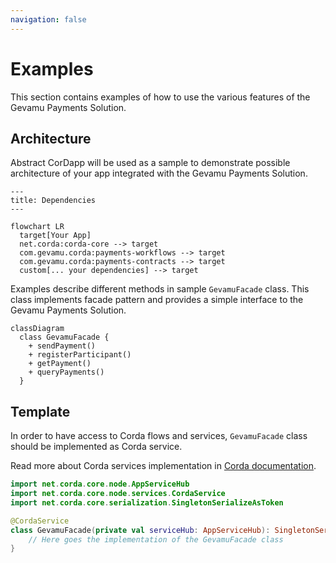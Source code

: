 ```yaml
---
navigation: false
---
```


# Examples

This section contains examples of how to use the various features of the Gevamu Payments Solution.

## Architecture

Abstract CorDapp will be used as a sample to demonstrate possible architecture of your app integrated with the Gevamu Payments Solution.

```mermaid
---
title: Dependencies
---

flowchart LR
  target[Your App]
  net.corda:corda-core --> target
  com.gevamu.corda:payments-workflows --> target
  com.gevamu.corda:payments-contracts --> target
  custom[... your dependencies] --> target
```

Examples describe different methods in sample `GevamuFacade` class. This class implements facade pattern and provides a simple interface to the Gevamu Payments Solution.

```mermaid
classDiagram
  class GevamuFacade {
    + sendPayment()
    + registerParticipant()
    + getPayment()
    + queryPayments()
  }
```

## Template

In order to have access to Corda flows and services, `GevamuFacade` class should be implemented as Corda service.

Read more about Corda services implementation in [Corda documentation](https://docs.r3.com/en/platform/corda/4.7/enterprise/cordapps/api-service-classes.html).

```kotlin
import net.corda.core.node.AppServiceHub
import net.corda.core.node.services.CordaService
import net.corda.core.serialization.SingletonSerializeAsToken

@CordaService
class GevamuFacade(private val serviceHub: AppServiceHub): SingletonSerializeAsToken() {
    // Here goes the implementation of the GevamuFacade class
}
```